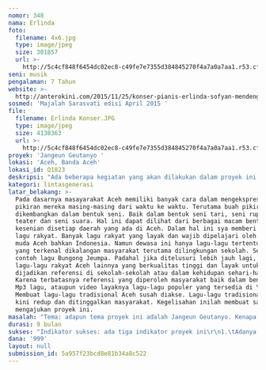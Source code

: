 ```yaml
---
nomor: 348
nama: Erlinda
foto:
  filename: 4x6.jpg
  type: image/jpeg
  size: 301857
  url: >-
    http://5c4cf848f6454dc02ec8-c49fe7e7355d384845270f4a7a0a7aa1.r53.cf2.rackcdn.com/925872db-f735-4bd7-81e6-fccf23e84a0b/4x6.jpg
seni: musik
pengalaman: 7 Tahun
website: >-
  http://anterokini.com/2015/11/25/konser-pianis-erlinda-sofyan-mendengungkan-ajakan-merawat-perdamaian-aceh-melalui-konser/
sosmed: 'Majalah Sarasvati edisi April 2015 '
file:
  filename: Erlinda Konser.JPG
  type: image/jpeg
  size: 4138363
  url: >-
    http://5c4cf848f6454dc02ec8-c49fe7e7355d384845270f4a7a0a7aa1.r53.cf2.rackcdn.com/fdfb4381-b193-4e2a-a54a-6ee91867ea03/Erlinda%20Konser.JPG
proyek: 'Jangeun Geutanyo '
lokasi: 'Aceh, Banda Aceh'
lokasi_id: Q1823
deskripsi: "Ada beberapa kegiatan yang akan dilakukan dalam proyek ini diantaranya:\r\n1. Pendataan\r\nProses pengumpulan Lagu-lagu tradisional Aceh yang sudah tidak dikenal lagi lalu didokumentasikan dalam bentuk buku yang didalamnya memuat tentang (lirik, Notasi, dan deskripsi lagu). Untuk mengumpulkan lagu-lagu tradisional ini saya akan melakukan penelusuran ke pelosok-pelosok Aceh seperti Aceh barat, Aceh utara, Aceh besar, Gayo, Nagan Raya & Aceh Selatan untuk belajar langsung pada seniman.\r\n2. Dokumentasi berupa Rekaman, Video Shoot & buku\r\nlagu yang sudah terkumpul diabadikan dalam bentuk audio Visual yaitu rekaman & shooting bersama penyanyi tradisional. Adapun hasil dokumentasi akan dikemas dalam bentuk CD dengan tujuan memudahkan anak-anak sekolah yang ingin mempelajari lagu-lagu tradisional Aceh. Selain dalam bentu CD, hasil Dokumentasi ini akan di unggah ke You Tube. Semua lagu yang telah terkumpul akan dibukukan yang didalamnya memuat tentang sejarah singkat, fungsi lagu, notasi dan unsur lainnya yang melekat pada lagu tersebut.\r\n3. Pargelaran\r\nLagu Tradisional yang telah terkumpul akan dipentaskan dengan iringan musik tradisional (Teganing, Didong, Alee tunjang, Rapai, Gendrang) dan dapat juga diiringi dengan instrumen Modern (Piano, akordion dan Gitar). Pada sesi pargelaran lagu yang ditampilan dapat dibawakan secara solo, duet dengan seniman daerah, dan bernyanyi dalam kelompok Vokal.\r\n"
kategori: lintasgenerasi
latar_belakang: >-
  Pada dasarnya masayarakat Aceh memiliki banyak cara dalam mengekspresikan buah
  pikiran mereka masing-masing dari waktu ke waktu. Terutama buah pikir yang
  dikembangkan dalam bentuk seni. Baik dalam bentuk seni tari, seni rupa, seni
  teater dan seni suara. Hal ini dapat dilihat dari berbagai macam bentuk
  kesenian disetiap daerah yang ada di Aceh. Dalam hal ini sya memberi contoh
  lagu rakyat. Banyak lagu rakyat yang layak dan wajib dipelajari oleh generasi
  muda Aceh bahkan Indonesia. Namun dewasa ini hanya lagu-lagu tertentu saja
  yang terkenal dikalangan masyarakat terutama dilingkungan sekolah. Sebagai
  contoh lagu Bungong Jeumpa. Padahal jika ditelusuri lebih jauh lagi, banyak
  lagu-lagu rakyat Aceh lainnya yang berkualitas tinggi dan layak untuk
  dijadikan referensi di sekolah-sekolah atau dalam kehidupan sehari-hari.
  Karena terbatasnya referensi yang diperoleh masyarakat baik dalam bentuk buku,
  Mp3 lagu, ataupun video layaknya lagu-lagu populer yang tersedia di You Tube.
  Membuat lagu-lagu tradisional Aceh susah diakse. Lagu-lagu tradisional Aceh
  kini redup dan ditinggalkan masyarakat. Kegelisahan inilah membuat saya
  mengajukan proyek ini.
masalah: "Tema: adapun tema proyek ini adalah Jangeun Geutanyo. Kenapa memilih Jangeun Geutanyo? Ini bertujuan untuk menyatukan persepsi masyarakat bahwa Aceh itu mempunyai tradisi yang indah untuk dipelajari dan dilihat secara seni. Tema Ini berhubungan erat dengan kebiasaan perempuan Aceh yang senang bersenandung (meujangeun). Jika ada kesedihan ataupun kegembiraan yang teramat sangat, perempuan Aceh akan bersenandung. Contoh lagu Pho yang latar belakang penciptaannya karena meninggal anak. Contoh lain, lagu Top Padee yang dinyanyikan dalam rangka merayakan hasil panen. Inilah alasan kenapa tema Jangeun Geutanyo dipilih sebagai tema proyek ini. harapan tema ini dapat disambut baik oleh masyarakat Aceh & Indonesia.\r\nMasalah yang ingin anda atasi: \r\nAdapun masalah yang ingin diatasi adalah memudahkan generasi muda Aceh & Indonesia dalam mempelajari lagu-lagu tradisional Aceh. Lagu tradisional Aceh dalam bentuk asli dan mudah dipelajari. Selain itu, ingin memperluas wawasan masyarakat Aceh tentang pertunjukan seni oleh perempuan. \r\n"
durasi: 9 bulan
sukses: "Indikator sukses: ada tiga indikator proyek ini\r\n1.\tAdanya Mp3 & Video lagu yang kualitasnya baik untuk didengar, ditonton dan dipelajari \r\n2.\tTerwujudnya sebuah pertunjukan yang disambut baik oleh masyarakat Aceh\r\n3.\tTerkumpulnya lagu-lagu tradisional Aceh dalam bentuk buku\r\n"
dana: '999'
layout: null
submission_id: 5a957f23bcd8e81b34a8c522
---
```

